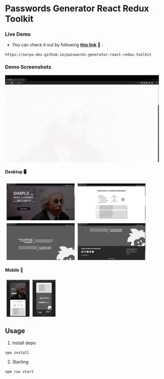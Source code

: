 # Passwords Generator React Redux Toolkit

### Live Demo

- You can check it out by following **[this link](https://serpo-dev.github.io/passwords-generator-react-redux-toolkit)** 🔗 :

`https://serpo-dev.github.io/passwords-generator-react-redux-toolkit`


### Demo Screenshots

![Demo Interaction (GIF)](assets/demo.gif)

#### Desktop 🖥️

<div style="display: flex; flex-direction: row; flex-wrap: wrap;">
    <img src="assets/demo_desktop_1.jpg" height="120" style="margin: 5px;">
    <img src="assets/demo_desktop_2.jpg" height="120" style="margin: 5px;">
    <img src="assets/demo_desktop_3.jpg" height="120" style="margin: 5px;">
    <img src="assets/demo_desktop_4.jpg" height="120" style="margin: 5px;">
</div>

#### Mobile 📱

<div style="display: flex; flex-direction: row; flex-wrap: wrap;">
    <img src="assets/demo_mobile_1.jpg" height="120" style="margin: 5px;">
    <img src="assets/demo_mobile_2.jpg" height="120" style="margin: 5px;">
</div>

## Usage

1. Install deps:

`npm install`

2. Starting:

`npm run start`